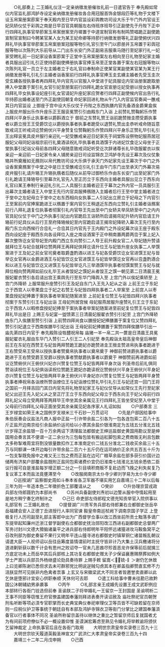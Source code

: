 <!-- { "loadSidebar": true } -->
　　○礼部奏上  二王婚礼仪注一定亲纳徵发册催妆礼前一日遣官告于  奉先殿如常仪内官监礼部鸿胪寺设定亲纳徵发册催妆各合用冠服首饰金银段匹等礼物于文楼下设玉帛案册案莭案于奉天殿内至日早内官监设彩舆教坊司设大乐于午门外内官设王妃凤轿仪仗于彩舆之南是日早百官具朝服左右侍班序班导引正副使先于丹陛下正中行四拜礼执事官举莭案玉帛案册案至丹墀置于中道宣制官称有制鸣赞唱跪正副使跪宣制官宣制曰今聘某官某人女为某王妃命卿等持莭行纳徵发册等礼正副使俯伏兴四拜礼毕执事官举莭案玉帛案册案冠服等物引礼官引至午门以莭册并玉帛置于彩舆冠服等物以次陈列大乐前导从二门出东长安门外正副易吉服乘马随行至妃家行礼一妃家受聘礼前一日妃家设香案莭案于正堂中玉帛案册案左右相向至日礼物至妃家主婚者具服出迎引礼引正使持莭副使捧册执事官捧玉帛至正堂各置于案左右冠服等物以次陈列礼官一员立于左主婚者立于右礼官曰奉制命正使某官某副使某官某为某王行纳徵发册等礼引礼引主婚者诣香案前行四拜礼执事官捧玉圭玄纁主婚者先受玉圭次受玄纁各授执事者再四拜礼毕内官先以官服入中堂进于妃具服讫内官诣册案跪取册捧入中堂置于案引礼女官引妃至册案前行四拜礼跪女官宣册讫妃受册以授女执事再四拜礼毕女执事设妃座引礼女官请妃升座妃家应贺者行四拜正副使候内官出告行礼毕持莭出婚者送至门外正副使回朝复命妃家回进礼物从午门入内官监官奏闻一醮戒其日内官监设  上御座于宫中设大乐仪仗于丹陛之东西执膳内官先备酒金爵果盒俟  上服皮弁服出乐作升座乐正王服衮冕赞引引由殿东门入诣  上前赞礼赞鞠躬乐作赞四拜兴平身乐止执事者以爵斟酒立于  御前之东赞礼赞王诣前跪赞搢圭攒受爵执事者以爵立授王王受爵饮讫以爵授执事者执事者跪受以退赞礼赞出圭恭听戒命随旨意致戒词王听戒词讫赞俯伏兴平身赞复位赞鞠躬乐作赞四拜兴平身乐正赞礼毕引礼引王出释衮冕具皮弁服行亲迎礼一妃受醮戒亲迎日妃家先于祠堂陈设祭物妃服燕居冠服妃父母同妃诣祖宗前行礼奠酒读祝礼毕执事者具酒馔于内进妃饮食讫父母坐于正堂执事引妃诣父母前各四拜父母随意致戒词妃听受讫次辞诸尊长礼毕改服翟衣以俟亲迎一亲迎前一日妃家令亲人铺房亲迎日司设监锦衣卫鸿胪寺先设王幕次及仪仗象辂并所奠雁如无鴈则以帛代教坊司设大乐俱于承天门外妃家先设王幕次于中门之外设香案奠鴈案于中堂之中是日王受醮戒讫引礼引王由午门东门出至承天门外幕次易皮弁服引礼请升辂王升辂执鴈者后随仪从前导过御桥乐作由东长安门出至妃家门外引礼跪请王降辂导引至幕次礼官先入至正历立于东西向主婚者具服出见立于西东向礼官曰某王奉制行亲迎礼引礼二人具服引主婚者迎王于幕次之外内官一员具服引王出幕次主婚者请王入中堂王先行内官具服捧鴈随入主婚者后行王至中堂主婚者进立于堂中之左妃母立于堂中之右东西相向女执事二人引妃出立房立于妃母之下内官引王至案前内官捧案跪进王以鴈置于案内官引王稍退近东西向立赞礼引主婚者诣鴈案前行八拜礼退复位执事者彻案引礼内官导王先出至中门女轿夫举凤轿至中门之内内官具妃仪仗于中门之外执事引妃出内官跪启王诣轿所启请揭帘妃升轿内官启请王升辂前行妃具仪从后行王至府降辂候妃至内官跪启请王揭帘妃降轿入幕次王先行至内殿门东立向西候行合卺礼一合卺其日内官先于王内殿门之外设妃幕次设王座于殿东西向设妃座于殿西东向各设拜位入座之南设酒案于正中稍南置两爵两卺于案上妃入幕次整饰讫女官导妃至内殿门西立东向赞引二人导王前升殿女官二人导妃随升赞请就拜位王与妃合就拜位赞两拜王再拜妃侠拜讫请升位王与妃皆升座女执事二人举馔案进于王及妃之前女官司奠者取爵盏酌酒以进王与妃各受爵饮讫女官进馔王妃与皆举讫女官再以金爵进酒王与妃皆饮讫女官进馔王与妃皆举馔讫女官再以卺盏酌酒合和以进王与妃皆饮讫又进馔王与妃皆举讫凡三举酒馔毕执事者彻馔案赞王与妃与就拜位相向赞两拜如前仪礼毕王从者馂妃之馔妃从者馂王之馔一朝见苐二日清晨王冕服妃翟衣赞引各启请出宫王乘舆先行至东华门降舆入至  上宫门外以俟妃乘轿至  上宫门外降轿  上服常服升座赞引引王及妃自东门入王先入妃从之诣  上前王立于东妃立于西宫人以枣栗盘立于妃之右赞王与妃皆四拜执事者二人举案至  上前宫人以枣栗盘授妃妃捧置于案执事者举案妃随案进至  上前妃复位赞王与妃皆四拜兴执事者彻案于东赞引引王与妃出诣  王母妃所居宫候  母妃服燕居服升座赞礼引王立于东妃立于西宫人以暇修盘授妃妃捧至于案执事者举案妃随案进至前妃复位赞王与妃皆四拜礼毕出是日  上赐王与妃宴一盥馈苐三日清晨妃服翟衣赞引引妃至  上宫门外降轿由东门入俟膳至赞引引诣  上前赞四拜尚食以膳授妃妃捧膳置于案复位又赞四拜礼赞引引妃退立于西南俟膳毕引妃出诣  王母妃前妃捧膳置于案赞四拜俟膳毕引出一  庙先苐四日内官于  奉先殿陈设牲醴祝帛每  庙猪一羊一帛二共一篚是日清晨王具冕服妃翟衣礼服由东华门入赞引二人引王二人引妃至  奉先殿诣太祖高皇帝皇后神御前王在东妃在西赞王与妃皆两拜赞跪王跪妃亦跪赞进圭王搢圭赞进帛执事者跪进于王右赞受帛王受帛以授执事者赞奠帛执事者以奠帛奠于  神御前赞进爵执事者以爵跪进于王右赞受爵王受爵以授执事者赞献爵执事者以爵奠于  神御赞前再进爵如前议讫赞俯伏兴王俯伏兴妃亦兴赞复位赞王与妃皆两拜平身次诣  列圣帝后前礼俱同赞诣读祝位王与妃俱诣读祝位赞跪王跪妃亦跪读祝讫赞俯伏兴平身王俯伏兴平身妃亦兴赞复位赞王与妃皆两拜平身王俯伏兴平身妃亦兴赞复位赞王与妃皆两拜平身赞执事者捧祝帛各诣燎所赞诣燎位王与妃诣燎位赞礼毕引礼引王与妃还宫一回门王将之国前一月择吉回门其日内官先将礼物至妃家王与妃仪仗导从如常仪王先行至妃家妃父出迎王先入妃父从之至正厅王立于东西向妃父母立于西东向王于妃父母前行四拜礼妃父母立受两拜答两拜毕王申坐其余亲属见王行四拜礼王皆坐受妃至入中堂于父母前行四拜礼父母正面坐受其余亲属见妃各序家人礼诏如拟
　　○户部奏言  三王岁禄宜如荣王未之国例岁支禄米三千石钞一万贯诏可
　　○先是户部因给事中朱伯辰奏会议盐法凡商人报中正盐一引许带余盐二引各为一包各连包索二百八十五斤正盐开边南京给引余盐纳价运司给以小票其余盐价银淮南定为五钱五分淮北五钱计岁得正余盐银一百十万余两诏下清理盐法都御史王绅巡盐御史黄国用勘议至是绅国用会奏言其不便谓一正二余分为三包每包皆有搬运舡脚包索之费商贩无利且包数太多称掣难周宜将割没银量数扣作工本淮南定价二钱五分淮北二钱收买余盐三十五万与同额课一体开边每引许带余盐二百六十五斤仍在运司纳价正余共五百五十斤为一包支掣既免报中之难又无三包之费而正盐在边可广粮草余盐在部多获引价国计边储两有济矣户部覆余盐既附正盐同包索诸费价宜仍旧淮南七钱淮北五钱余悉依二臣议行报可自是淮盐每岁增正额二分之一引目填积商贩不复赴边而飞挽之利失矣复乃复议革工本而盐法竟壅滞至今
　　○改服阕南京太仆寺少卿刘学易为太仆寺少卿
　　○巡按湖广监察御史周如斗奉本省各卫军器不堪实用乞自嘉靖三十二年以后每三年为则一年造本色二年徵折色工部覆请从之
　　○癸卯
　　○升协理京营戎政兵部左侍郎聂豹为本部尚书
　　○苏州兵备副使刘焘初以边警从服中夺情起用至是地方稍宁奏乞终制许之
　　○己巳  命吏部左侍郎程文德充知贡举官入院供事以礼部官有  二王婚礼故也
　　○提督湖广川贵军务兵部右侍郎兼右佥都御史张岳卒岳福建会安人正德丁丑进授行人率同官谏  毅皇帝南巡杖阙下调南京国子学正  上登极复行人历司副至礼部主客郎中出为广西督学佥事以改江西坐前所贡士黜落多谪广东提举起知廉州迁浙江督学副使右佥都御史抚治郧阳改江西进右副都御史总督两广军务讨封川文德大猾脑诸巢平之进兵部右侍郎明年平阳怀远诸獞进攻马鞍鱼窝平之召改刑部为御史奏留不果行又明年平连山獞寻进右都御史时镇筸铜仁诸苗叛乱朝议请遣大臣一人视师诏以岳往岳筹度苗情谓前时主抚守皆非计乃大集土汉兵檄诸将分道进剿斩获以数千计会有思州之败诏夺一官未几恶酋尽殄首恶龙许保等前后就擒三方底定功未上而岳卒其后兵部核上其功复右都御史赠太子少保谥襄惠赐祭葬如例大学士严嵩以兵部员外杨继盛论劾具奏待罪  上赐手敕  留嵩＜锍-釒＞谢仍乞休致  上曰览卿陈谢已悉但求去未可群邪党比明说逆贼勾虏其本在卿盖指卿赞直玄修不力沮朕显然可见朕非内色禽者祟事  上玄又与宋徽梁武大不同言者皆邀誉卖直卿以此乞休是堕邪计宜安心供职奉顺  天休何可去耶
　　○遣工科给事中曹未往勘已故黔国公沐朝辅幼男承袭事
　　○丙午
　　○礼部言亲王成婚先设置王成文武职例应本部转行各衙门铨选但前奉  圣谕朕二子将举婚礼一王留京一王封国是  圣谕明析二王事不同臣等窃惟王府官僚盖建国奉藩则拜进表奏开读诏赦及  庙社祭祀官员朝贺刑名听断等项必湏专官职掌而长史典宝典仪奉祀审理仪卫等员皆不可缺若留在京师则一应税仪护卫等事统于朝廷自有本部及鸿胪寺锦衣卫等衙门分掌比之建国奉藩湏备官以行者事体不同况  圣谕所称留京盖待以继体之重比之暂留京师后复就国者尤为有间前项府僚似不必一概设置仰惟  圣谟渊宏筹虑至熟见令婚礼将举敕谕将颁伏乞留神裁定  上命执事官后且在各衙门取用
　　大明世宗肃皇帝实录卷三百九十三
　　大明世宗钦天履道英毅圣神宣文广武洪仁大孝肃皇帝实录卷三百九十四
　　嘉靖三十二年二月戊申朔
　　○己酉
